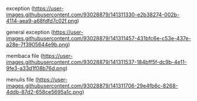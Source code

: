 exception
(https://user-images.githubusercontent.com/93028879/141311330-e2b38274-002b-4114-aea9-a68fdfd7c02f.png)

general exception 
(https://user-images.githubusercontent.com/93028879/141311457-431bfc6e-c53e-437e-a28e-7f3905644e9b.png)

membaca file
(https://user-images.githubusercontent.com/93028879/141311537-184bff5f-dc9b-4e11-9fe3-a33d1f08b76d.png)

menulis file
(https://user-images.githubusercontent.com/93028879/141311706-29e4fb6c-8268-4ddb-87d2-658ce5695a1c.png)
